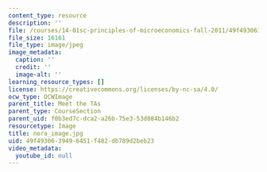 ```yaml
---
content_type: resource
description: ''
file: /courses/14-01sc-principles-of-microeconomics-fall-2011/49f4930639496451f482db789d2beb23_nora_image.jpg
file_size: 16161
file_type: image/jpeg
image_metadata:
  caption: ''
  credit: ''
  image-alt: ''
learning_resource_types: []
license: https://creativecommons.org/licenses/by-nc-sa/4.0/
ocw_type: OCWImage
parent_title: Meet the TAs
parent_type: CourseSection
parent_uid: f0b3ed7c-dca2-a26b-75e3-53d084b146b2
resourcetype: Image
title: nora_image.jpg
uid: 49f49306-3949-6451-f482-db789d2beb23
video_metadata:
  youtube_id: null
---
```

